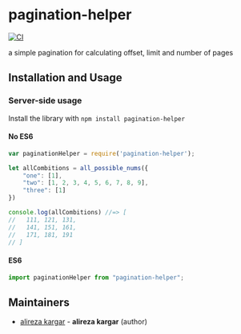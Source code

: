 

# pagination-helper
[![CI][ci-image]][ci-url]

a simple pagination for calculating offset, limit and number of pages

## Installation and Usage

### Server-side usage

Install the library with `npm install pagination-helper`

#### No ES6

```javascript
var paginationHelper = require('pagination-helper');

let allCombitions = all_possible_nums({
    "one": [1],
    "two": [1, 2, 3, 4, 5, 6, 7, 8, 9],
    "three": [1]
})

console.log(allCombitions) //=> [
//   111, 121, 131,
//   141, 151, 161,
//   171, 181, 191
// ]
```

#### ES6

```javascript
import paginationHelper from "pagination-helper";
```

## Maintainers

- [alireza kargar](https://github.com/alirezakargar1380) - **alireza kargar** (author)

[ci-url]: https://github.com/validatorjs/validator.js/actions?query=workflow%3ACI
[ci-image]: https://github.com/validatorjs/validator.js/workflows/CI/badge.svg?branch=master

